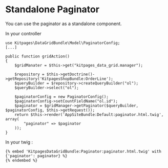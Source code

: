 Standalone Paginator
====================

You can use the paginator as a standalone component.

In your controller

    use Kitpages\DataGridBundle\Model\PaginatorConfig;
    [...]

    public function gridAction()
    {
        $gridManater = $this->get("kitpages_data_grid.manager");

        $repository = $this->getDoctrine()->getRepository('KitpagesShopBundle:OrderLine');
        $queryBuilder = $repository->createQueryBuilder("ol");
        $queryBuilder->select("ol");

        $paginatorConfig = new PaginatorConfig();
        $paginatorConfig->setCountFieldName("ol.id");
        $paginator = $gridManager->getPaginator($queryBuilder, $paginatorConfig, $this->getRequest());
        return $this->render('AppSiteBundle:Default:paginator.html.twig', array(
            "paginator" => $paginator
        ));
    }

In your twig :

    {% embed 'KitpagesDataGridBundle:Paginator:paginator.html.twig' with {'paginator': paginator} %}
    {% endembed %}

